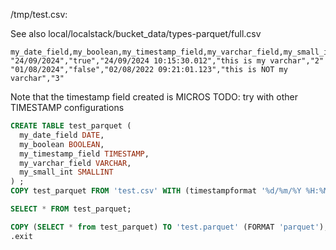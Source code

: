 /tmp/test.csv:

See also local/localstack/bucket_data/types-parquet/full.csv

```csv
my_date_field,my_boolean,my_timestamp_field,my_varchar_field,my_small_int
"24/09/2024","true","24/09/2024 10:15:30.012","this is my varchar","2"
"01/08/2024","false","02/08/2022 09:21:01.123","this is NOT my varchar","3"
```

Note that the timestamp field created is MICROS
TODO: try with other TIMESTAMP configurations
```sql
CREATE TABLE test_parquet (
  my_date_field DATE,
  my_boolean BOOLEAN,
  my_timestamp_field TIMESTAMP,
  my_varchar_field VARCHAR,
  my_small_int SMALLINT
) ;
COPY test_parquet FROM 'test.csv' WITH (timestampformat '%d/%m/%Y %H:%M:%S.%g');

SELECT * FROM test_parquet;

COPY (SELECT * from test_parquet) TO 'test.parquet' (FORMAT 'parquet');
.exit
```
